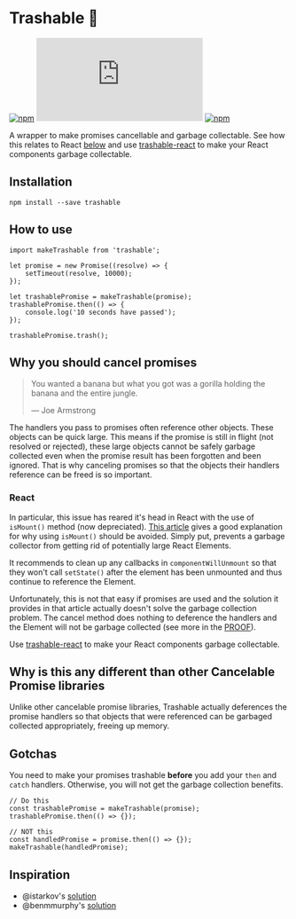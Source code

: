 # Trashable :put_litter_in_its_place:
[![npm](https://img.shields.io/npm/v/trashable.svg?style=flat-square)](https://www.npmjs.com/package/trashable)
[![NPM file size](http://img.badgesize.io/https://npmcdn.com/trashable/lib/index.js?style=flat-square)](https://www.npmjs.com/package/trashable)
[![npm](https://img.shields.io/npm/l/trashable.svg?style=flat-square)](https://github.com/hjylewis/trashable/blob/master/LICENSE)


A wrapper to make promises cancellable and garbage collectable. See how this relates to React [below](#react) and use [trashable-react](https://github.com/hjylewis/trashable-react) to make your React components garbage collectable.

## Installation

```
npm install --save trashable
```

## How to use

```
import makeTrashable from 'trashable';

let promise = new Promise((resolve) => {
    setTimeout(resolve, 10000);
});

let trashablePromise = makeTrashable(promise);
trashablePromise.then(() => {
    console.log('10 seconds have passed');
});

trashablePromise.trash();
```

## Why you should cancel promises
> You wanted a banana but what you got was a gorilla holding the banana and the entire jungle.
>
>  — Joe Armstrong

The handlers you pass to promises often reference other objects. These objects can be quick large. This means if the promise is still in flight (not resolved or rejected), these large objects cannot be safely garbage collected even when the promise result has been forgotten and been ignored. That is why canceling promises so that the objects their handlers reference can be freed is so important.

### React

In particular, this issue has reared it's head in React with the use of `isMount()` method (now depreciated). [This article](https://reactjs.org/blog/2015/12/16/ismounted-antipattern.html) gives a good explanation for why using `isMount()` should be avoided. Simply put, prevents a garbage collector from getting rid of potentially large React Elements.

It recommends to clean up any callbacks in `componentWillUnmount` so that they won't call `setState()` after the element has been unmounted and thus continue to reference the Element.

Unfortunately, this is not that easy if promises are used and the solution it provides in that article actually doesn't solve the garbage collection problem. The cancel method does nothing to deference the handlers and the Element will not be garbage collected (see more in the [PROOF](PROOF.md)).

Use [trashable-react](https://github.com/hjylewis/trashable-react) to make your React components garbage collectable.

## Why is this any different than other Cancelable Promise libraries

Unlike other cancelable promise libraries, Trashable actually deferences the promise handlers so that objects that were referenced can be garbaged collected appropriately, freeing up memory.

## Gotchas

You need to make your promises trashable **before** you add your `then` and `catch` handlers. Otherwise, you will not get the garbage collection benefits.

```
// Do this
const trashablePromise = makeTrashable(promise);
trashablePromise.then(() => {});

// NOT this
const handledPromise = promise.then(() => {});
makeTrashable(handledPromise);
```

## Inspiration
* @istarkov's [solution](https://github.com/facebook/react/issues/5465#issuecomment-157888325)
* @benmmurphy's [solution](https://github.com/facebook/react/issues/5465#issuecomment-287161992)
